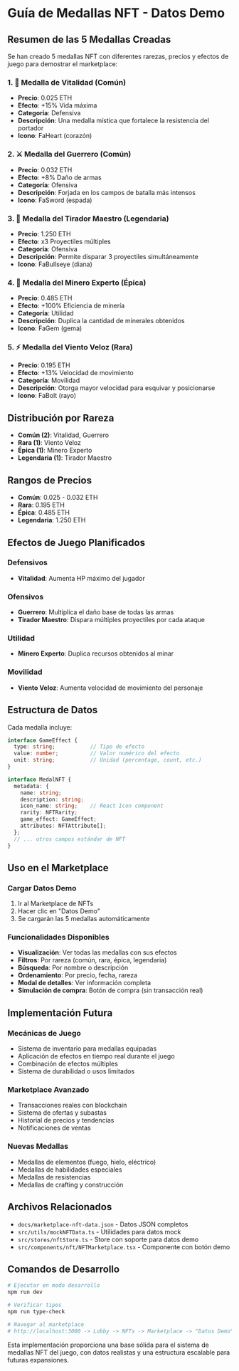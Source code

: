 # Guía de Medallas NFT - Datos Demo

## Resumen de las 5 Medallas Creadas

Se han creado 5 medallas NFT con diferentes rarezas, precios y efectos de juego para demostrar el marketplace:

### 1. 🔴 Medalla de Vitalidad (Común)
- **Precio**: 0.025 ETH
- **Efecto**: +15% Vida máxima
- **Categoría**: Defensiva
- **Descripción**: Una medalla mística que fortalece la resistencia del portador
- **Icono**: FaHeart (corazón)

### 2. ⚔️ Medalla del Guerrero (Común)
- **Precio**: 0.032 ETH
- **Efecto**: +8% Daño de armas
- **Categoría**: Ofensiva
- **Descripción**: Forjada en los campos de batalla más intensos
- **Icono**: FaSword (espada)

### 3. 🎯 Medalla del Tirador Maestro (Legendaria)
- **Precio**: 1.250 ETH
- **Efecto**: x3 Proyectiles múltiples
- **Categoría**: Ofensiva
- **Descripción**: Permite disparar 3 proyectiles simultáneamente
- **Icono**: FaBullseye (diana)

### 4. 💎 Medalla del Minero Experto (Épica)
- **Precio**: 0.485 ETH
- **Efecto**: +100% Eficiencia de minería
- **Categoría**: Utilidad
- **Descripción**: Duplica la cantidad de minerales obtenidos
- **Icono**: FaGem (gema)

### 5. ⚡ Medalla del Viento Veloz (Rara)
- **Precio**: 0.195 ETH
- **Efecto**: +13% Velocidad de movimiento
- **Categoría**: Movilidad
- **Descripción**: Otorga mayor velocidad para esquivar y posicionarse
- **Icono**: FaBolt (rayo)

## Distribución por Rareza

- **Común (2)**: Vitalidad, Guerrero
- **Rara (1)**: Viento Veloz
- **Épica (1)**: Minero Experto
- **Legendaria (1)**: Tirador Maestro

## Rangos de Precios

- **Común**: 0.025 - 0.032 ETH
- **Rara**: 0.195 ETH
- **Épica**: 0.485 ETH
- **Legendaria**: 1.250 ETH

## Efectos de Juego Planificados

### Defensivos
- **Vitalidad**: Aumenta HP máximo del jugador

### Ofensivos
- **Guerrero**: Multiplica el daño base de todas las armas
- **Tirador Maestro**: Dispara múltiples proyectiles por cada ataque

### Utilidad
- **Minero Experto**: Duplica recursos obtenidos al minar

### Movilidad
- **Viento Veloz**: Aumenta velocidad de movimiento del personaje

## Estructura de Datos

Cada medalla incluye:

```typescript
interface GameEffect {
  type: string;           // Tipo de efecto
  value: number;          // Valor numérico del efecto
  unit: string;           // Unidad (percentage, count, etc.)
}

interface MedalNFT {
  metadata: {
    name: string;
    description: string;
    icon_name: string;    // React Icon component
    rarity: NFTRarity;
    game_effect: GameEffect;
    attributes: NFTAttribute[];
  };
  // ... otros campos estándar de NFT
}
```

## Uso en el Marketplace

### Cargar Datos Demo
1. Ir al Marketplace de NFTs
2. Hacer clic en "Datos Demo"
3. Se cargarán las 5 medallas automáticamente

### Funcionalidades Disponibles
- **Visualización**: Ver todas las medallas con sus efectos
- **Filtros**: Por rareza (común, rara, épica, legendaria)
- **Búsqueda**: Por nombre o descripción
- **Ordenamiento**: Por precio, fecha, rareza
- **Modal de detalles**: Ver información completa
- **Simulación de compra**: Botón de compra (sin transacción real)

## Implementación Futura

### Mecánicas de Juego
- Sistema de inventario para medallas equipadas
- Aplicación de efectos en tiempo real durante el juego
- Combinación de efectos múltiples
- Sistema de durabilidad o usos limitados

### Marketplace Avanzado
- Transacciones reales con blockchain
- Sistema de ofertas y subastas
- Historial de precios y tendencias
- Notificaciones de ventas

### Nuevas Medallas
- Medallas de elementos (fuego, hielo, eléctrico)
- Medallas de habilidades especiales
- Medallas de resistencias
- Medallas de crafting y construcción

## Archivos Relacionados

- `docs/marketplace-nft-data.json` - Datos JSON completos
- `src/utils/mockNFTData.ts` - Utilidades para datos mock
- `src/stores/nftStore.ts` - Store con soporte para datos demo
- `src/components/nft/NFTMarketplace.tsx` - Componente con botón demo

## Comandos de Desarrollo

```bash
# Ejecutar en modo desarrollo
npm run dev

# Verificar tipos
npm run type-check

# Navegar al marketplace
# http://localhost:3000 -> Lobby -> NFTs -> Marketplace -> "Datos Demo"
```

Esta implementación proporciona una base sólida para el sistema de medallas NFT del juego, con datos realistas y una estructura escalable para futuras expansiones.